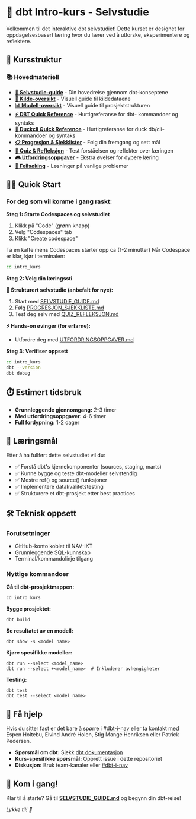 # 🚀 dbt Intro-kurs - Selvstudie

Velkommen til det interaktive dbt selvstudiet! Dette kurset er designet for oppdagelsesbasert læring hvor du lærer ved å utforske, eksperimentere og reflektere.

## 🎯 Kursstruktur

### 📚 Hovedmateriell
- **[📖 Selvstudie-guide](kursmatrialet/SELVSTUDIE_GUIDE.md)** - Din hovedreise gjennom dbt-konseptene
- **[📀 Kilde-oversikt](kursmatrialet/KILDE_OVERSIKT.md)** - Visuell guide til kildedataene
- **[📊 Modell-oversikt](kursmatrialet/MODELL_OVERSIKT.md)** - Visuell guide til prosjektstrukturen
- **[⚡ DBT Quick Reference](kursmatrialet/QUICK_REFERENCE.md)** - Hurtigreferanse for dbt- kommandoer og syntaks
- **[🦆 Duckcli Quick Reference](kursmatrialet/DUCKCLI_REFERENCE.md)** - Hurtigreferanse for duck db/cli- kommandoer og syntaks
- **[📋 Progresjon & Sjekklister](kursmatrialet/PROGRESJON_SJEKKLISTE.md)** - Følg din fremgang og sett mål
- **[🧠 Quiz & Refleksjon](kursmatrialet/QUIZ_REFLEKSJON.md)** - Test forståelsen og reflekter over læringen
- **[🎮 Utfordringsoppgaver](kursmatrialet/UTFORDRINGSOPPGAVER.md)** - Ekstra øvelser for dypere læring
- **[🚨 Feilsøking](kursmatrialet/FEILSOKING.md)** - Løsninger på vanlige problemer


## 🏃‍♂️ Quick Start

### For deg som vil komme i gang raskt:

**Steg 1: Starte Codespaces og selvstudiet**

1. Klikk på "Code" (grønn knapp)
2. Velg "Codespaces" tab
3. Klikk "Create codespace"

Ta en kaffe mens Codespaces starter opp ca (1-2 minutter)
Når Codespace er klar, kjør i terminalen:

```bash
cd intro_kurs
```

**Steg 2: Velg din læringssti**

**🎯 Strukturert selvstudie (anbefalt for nye):**
1. Start med [SELVSTUDIE_GUIDE.md](kursmatrialet/SELVSTUDIE_GUIDE.md)
2. Følg [PROGRESJON_SJEKKLISTE.md](kursmatrialet/PROGRESJON_SJEKKLISTE.md)
3. Test deg selv med [QUIZ_REFLEKSJON.md](kursmatrialet/QUIZ_REFLEKSJON.md)

**⚡ Hands-on øvinger (for erfarne):**
 - Utfordre deg med [UTFORDRINGSOPPGAVER.md](kursmatrialet/UTFORDRINGSOPPGAVER.md)

**Steg 3: Verifiser oppsett**
```bash
cd intro_kurs
dbt --version
dbt debug
```

## ⏱️ Estimert tidsbruk
- **Grunnleggende gjennomgang:** 2-3 timer
- **Med utfordringsoppgaver:** 4-6 timer  
- **Full fordypning:** 1-2 dager

## 🎯 Læringsmål

Etter å ha fullført dette selvstudiet vil du:
- ✅ Forstå dbt's kjernekomponenter (sources, staging, marts)
- ✅ Kunne bygge og teste dbt-modeller selvstendig  
- ✅ Mestre ref() og source() funksjoner
- ✅ Implementere datakvalitetstesting
- ✅ Strukturere et dbt-prosjekt etter best practices

## 🛠️ Teknisk oppsett

### Forutsetninger
- GitHub-konto koblet til NAV-IKT
- Grunnleggende SQL-kunnskap
- Terminal/kommandolinje tilgang

### Nyttige kommandoer

**Gå til dbt-prosjektmappen:**
```shell
cd intro_kurs
```

**Bygge prosjektet:**
```shell
dbt build
```

**Se resultatet av en modell:**
```shell
dbt show -s <model name>
```

**Kjøre spesifikke modeller:**
```shell
dbt run --select <model_name>
dbt run --select +<model_name>  # Inkluderer avhengigheter
```

**Testing:**
```shell
dbt test
dbt test --select <model_name>
```

## 🤝 Få hjelp

Hvis du sitter fast er det bare å spørre i [#dbt-i-nav](https://nav-it.slack.com/archives/C0377V3DDUM) eller ta kontakt med Espen Holtebu, Eivind André Holen, Stig Mange Henriksen eller Patrick Pedersen.

- **Spørsmål om dbt:** Sjekk [dbt dokumentasjon](https://docs.getdbt.com/)
- **Kurs-spesifikke spørsmål:** Opprett issue i dette repositoriet
- **Diskusjon:** Bruk team-kanaler eller [#dbt-i-nav](https://nav-it.slack.com/archives/C0377V3DDUM)

## 🎉 Kom i gang!

Klar til å starte? Gå til **[SELVSTUDIE_GUIDE.md](kursmatrialet/SELVSTUDIE_GUIDE.md)** og begynn din dbt-reise! 

*Lykke til! 🚀*
